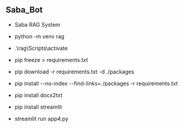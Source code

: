 ## Saba_Bot
- Saba RAG System
- python -m venv rag
- .\rag\Scripts\activate
- pip freeze > requirements.txt
- pip download -r requirements.txt -d ./packages
- pip install --no-index --find-links=./packages -r requirements.txt
- pip install docx2txt
- pip install streamlit

- streamlit run app4.py
